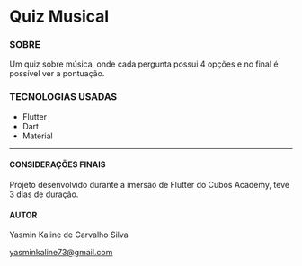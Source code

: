 # Quiz Musical

### SOBRE
Um quiz sobre música, onde cada pergunta possui 4 opções e no final é possível ver a pontuação.

### TECNOLOGIAS USADAS
- Flutter
- Dart
- Material
----------------------------
#### CONSIDERAÇÕES FINAIS
Projeto desenvolvido durante a imersão de Flutter do Cubos Academy, teve 3 dias de duração.


#### AUTOR
Yasmin Kaline de Carvalho  Silva
>
yasminkaline73@gmail.com
